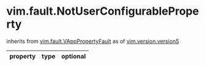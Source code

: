 vim.fault.NotUserConfigurableProperty
=====================================
inherits from [vim.fault.VAppPropertyFault](docs/vim.fault.VAppPropertyFault.md)
as of [vim.version.version5](docs/vim.version.md)

| property | type | optional |
|:---------|:-----|:---------|
